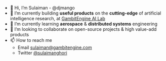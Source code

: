 - 👋 Hi, I’m Sulaiman - @djmango
- 👀 I’m currently building **useful products** on the **cutting-edge** of artificial intelligence research, at [GambitEngine AI Lab](https://gambitengine.com)
- 🌱 I’m currently learning **aerospace** & **distributed systems** engineering
- 💞️ I’m looking to collaborate on open-source projects & high value-add products
- 📫 How to reach me
  - Email [sulaiman@gambitengine.com](mailto:sulaiman@gambitengine.com?subject=[GitHub])
  - Twitter [@sulaimanghori](https://twitter.com/sulaimanghori)

<!-- ![djmango's GitHub stats](https://github-readme-stats.vercel.app/api?username=djmango&show_icons=true&count_private=true&theme=transparent) -->

<!---
djmango/djmango is a ✨ special ✨ repository because its `README.md` (this file) appears on your GitHub profile.
You can click the Preview link to take a look at your changes.
--->
